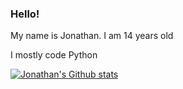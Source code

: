 ### Hello!
My name is Jonathan. I am 14 years old

I mostly code Python

[![Jonathan's Github stats](https://github-readme-stats.vercel.app/api?username=Un1X-UNDERSCORE)](https://github.com/Jonathan-hb)

